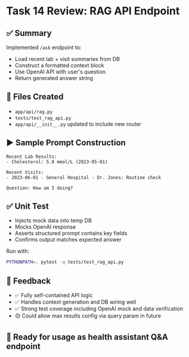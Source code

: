 # Task 14 Review: RAG API Endpoint

## ✅ Summary
Implemented `/ask` endpoint to:
- Load recent lab + visit summaries from DB
- Construct a formatted context block
- Use OpenAI API with user's question
- Return generated answer string

## 📂 Files Created
- `app/api/rag.py`
- `tests/test_rag_api.py`
- `app/api/__init__.py` updated to include new router

## ▶️ Sample Prompt Construction
```
Recent Lab Results:
- Cholesterol: 5.8 mmol/L (2023-05-01)

Recent Visits:
- 2023-06-01 - General Hospital - Dr. Jones: Routine check

Question: How am I doing?
```

## ✅ Unit Test
- Injects mock data into temp DB
- Mocks OpenAI response
- Asserts structured prompt contains key fields
- Confirms output matches expected answer

Run with:
```bash
PYTHONPATH=. pytest -q tests/test_rag_api.py
```

## 💬 Feedback
- ✅ Fully self-contained API logic
- ✅ Handles context generation and DB wiring well
- ✅ Strong test coverage including OpenAI mock and data verification
- 🟡 Could allow max results config via query param in future

## 🚀 Ready for usage as health assistant Q&A endpoint